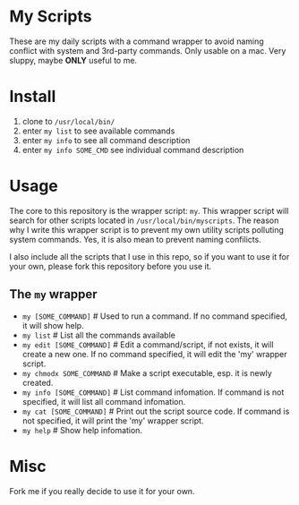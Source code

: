 My Scripts
==========

These are my daily scripts with a command wrapper to avoid naming conflict with system and 3rd-party commands. Only usable on a mac. Very sluppy, maybe **ONLY** useful to me.

Install
=======

1. clone to `/usr/local/bin/`
2. enter `my list` to see available commands 
3. enter `my info` to see all command description
4. enter `my info SOME_CMD` see individual command description

Usage
=====

The core to this repository is the wrapper script: `my`. This wrapper script will search for other scripts located in `/usr/local/bin/myscripts`. The reason why I write this wrapper script is to prevent my own utility scripts polluting system commands. Yes, it is also mean to prevent naming confilicts. 

I also include all the scripts that I use in this repo, so if you want to use it for your own, please fork this repository before you use it. 

The `my` wrapper
----------------

* `my [SOME_COMMAND]` # Used to run a command. If no command specified, it will show help.
* `my list` # List all the commands available
* `my edit [SOME_COMMAND]` # Edit a command/script, if not exists, it will create a new one. If no command specified, it will edit the 'my' wrapper script.
* `my chmodx SOME_COMMAND` # Make a script executable, esp. it is newly created.
* `my info [SOME_COMMAND]` # List command infomation. If command is not specified, it will list all command infomation.
* `my cat [SOME_COMMAND]` # Print out the script source code. If command is not specified, it will print the 'my' wrapper script.
* `my help` # Show help infomation.

Misc
====

Fork me if you really decide to use it for your own.
